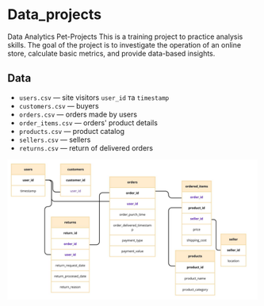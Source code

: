 # Data_projects
Data Analytics Pet-Projects
This is a training project to practice analysis skills. The goal of the project is to investigate the operation of an online store, calculate basic metrics, and provide data-based insights.

## Data
- `users.csv` — site visitors `user_id` та `timestamp`
- `customers.csv` — buyers
- `orders.csv` — orders made by users
- `order_items.csv` — orders' product details 
- `products.csv` — product catalog
- `sellers.csv` — sellers
- `returns.csv`  —  return of delivered orders
  
![Scheem](https://github.com/lia009lia/Data_projects/blob/main/orders.jpg?raw=true)
